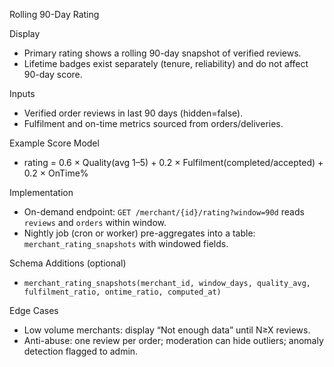 Rolling 90-Day Rating

Display
- Primary rating shows a rolling 90-day snapshot of verified reviews.
- Lifetime badges exist separately (tenure, reliability) and do not affect 90-day score.

Inputs
- Verified order reviews in last 90 days (hidden=false).
- Fulfilment and on-time metrics sourced from orders/deliveries.

Example Score Model
- rating = 0.6 × Quality(avg 1–5) + 0.2 × Fulfilment(completed/accepted) + 0.2 × OnTime%

Implementation
- On-demand endpoint: `GET /merchant/{id}/rating?window=90d` reads `reviews` and `orders` within window.
- Nightly job (cron or worker) pre-aggregates into a table: `merchant_rating_snapshots` with windowed fields.

Schema Additions (optional)
- `merchant_rating_snapshots(merchant_id, window_days, quality_avg, fulfilment_ratio, ontime_ratio, computed_at)`

Edge Cases
- Low volume merchants: display “Not enough data” until N≥X reviews.
- Anti-abuse: one review per order; moderation can hide outliers; anomaly detection flagged to admin.

